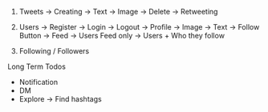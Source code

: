 
1. Tweets
    -> Creating
        -> Text
        -> Image
    -> Delete
    -> Retweeting

2. Users
    -> Register
    -> Login
    -> Logout
    -> Profile
        -> Image
        -> Text
        -> Follow Button
    -> Feed
        -> Users Feed only
        -> Users + Who they follow

3. Following / Followers

Long Term Todos
- Notification
- DM
- Explore -> Find hashtags 